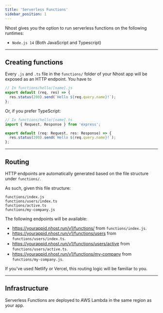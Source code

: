 ```yaml
---
title: 'Serverless Functions'
sidebar_position: 1
---
```


Nhost gives you the option to run serverless functions on the following runtimes:

- `Node.js 14` (Both JavaScript and Typescript)

---

## Creating functions

Every `.js` and `.ts` file in the `functions/` folder of your Nhost app will be exposed as an HTTP endpoint. You have to

```js
// In functions/hello/[name].js
export default (req, res) => {
  res.status(200).send(`Hello ${req.query.name}!`);
};
```

Or, if you prefer TypeScript:

```ts
// In functions/hello/[name].ts
import { Request, Response } from 'express';

export default (req: Request, res: Response) => {
  res.status(200).send(`Hello ${req.query.name}!`);
};
```

---

## Routing

HTTP endpoints are automatically generated based on the file structure under `functions/`.

As such, given this file structure:

```text
functions/index.js
functions/users/index.ts
functions/active.ts
functions/my-company.js
```

The following endpoints will be available:

- https://yourappid.nhost.run/v1/functions/ from `functions/index.js`.
- https://yourappid.nhost.run/v1/functions/users from `functions/users/index.ts`.
- https://yourappid.nhost.run/v1/functions/users/active from `functions/users/active.ts`.
- https://yourappid.nhost.run/v1/functions/my-company from `functions/my-company.js`.

If you've used Netlify or Vercel, this routing logic will be familiar to you.

---

## Infrastructure

Serverless Functions are deployed to AWS Lambda in the same region as your app.

